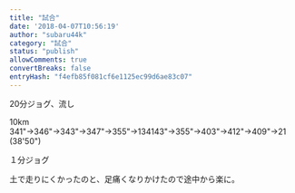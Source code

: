 ```yaml
---
title: "試合"
date: '2018-04-07T10:56:19'
author: "subaru44k"
category: "試合"
status: "publish"
allowComments: true
convertBreaks: false
entryHash: "f4efb85f081cf6e1125ec99d6ae83c07"
---
```

20分ジョグ、流し

10km
341"→346"→343"→347"→355"→134143"→355"→403"→412"→409"→21
(38'50")

１分ジョグ

土で走りにくかったのと、足痛くなりかけたので途中から楽に。
